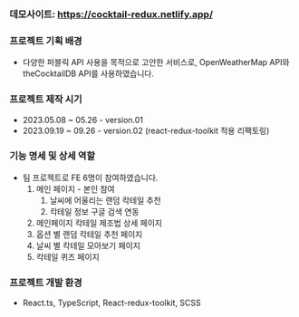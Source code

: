 ### 데모사이트: https://cocktail-redux.netlify.app/

### **프로젝트 기획 배경**

- 다양한 퍼블릭 API 사용을 목적으로 고안한 서비스로, OpenWeatherMap API와 theCocktailDB API를 사용하였습니다.

### **프로젝트 제작 시기**

- 2023.05.08 ~ 05.26 - version.01
- 2023.09.19 ~ 09.26 - version.02 (react-redux-toolkit 적용 리팩토링)

### **기능 명세 및 상세 역할**

- 팀 프로젝트로 FE 6명이 참여하였습니다.
  1. 메인 페이지 - 본인 참여
     1. 날씨에 어울리는 랜덤 칵테일 추천
     2. 칵테일 정보 구글 검색 연동
  2. 메인페이지 칵테일 제조법 상세 페이지
  3. 옵션 별 랜덤 칵테일 추천 페이지
  4. 날씨 별 칵테일 모아보기 페이지
  5. 칵테일 퀴즈 페이지

### **프로젝트 개발 환경**

- React.ts, TypeScript, React-redux-toolkit, SCSS
